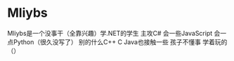 # Mliybs
Mliybs是一个没事干（全靠兴趣）学.NET的学生 主攻C# 会一些JavaScript 会一点Python（很久没写了） 别的什么C++ C Java也接触一些
孩子不懂事 学着玩的（）
